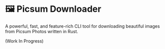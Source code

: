 # 🖼️ Picsum Downloader

A powerful, fast, and feature-rich CLI tool for downloading beautiful images from Picsum Photos written in Rust.

(Work In Progress)

